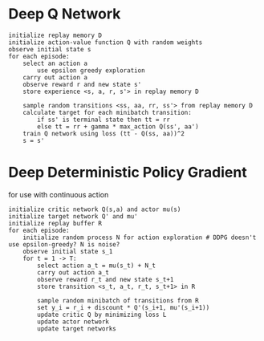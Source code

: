 Deep Q Network
==============

	initialize replay memory D
	initialize action-value function Q with random weights
	observe initial state s
	for each episode:
		select an action a
			use epsilon greedy exploration
		carry out action a
		observe reward r and new state s'
		store experience <s, a, r, s'> in replay memory D

		sample random transitions <ss, aa, rr, ss'> from replay memory D
		calculate target for each minibatch transition:
			if ss' is terminal state then tt = rr
			else tt = rr + gamma * max_action Q(ss', aa')
		train Q network using loss (tt - Q(ss, aa))^2
		s = s'



Deep Deterministic Policy Gradient
==================================
for use with continuous action

	initialize critic network Q(s,a) and actor mu(s) 
	initialize target network Q' and mu' 
	initialize replay buffer R
	for each episode:
		initialize random process N for action exploration # DDPG doesn't use epsilon-greedy? N is noise?
		observe initial state s_1
		for t = 1 -> T:
			select action a_t = mu(s_t) + N_t
			carry out action a_t
			observe reward r_t and new state s_t+1
			store transition <s_t, a_t, r_t, s_t+1> in R

			sample random minibatch of transitions from R
			set y_i = r_i + discount * Q'(s_i+1, mu'(s_i+1))
			update critic Q by minimizing loss L
			update actor network
			update target networks


